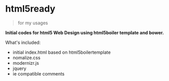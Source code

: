 html5ready 
========
> for my usages

**Initial codes for html5 Web Design using html5boiler template and bower.**

What's included:
* initial index.html based on html5boilertemplate
 * nomalize.css
 * modernizr.js
 * jquery
 * ie compatible comments